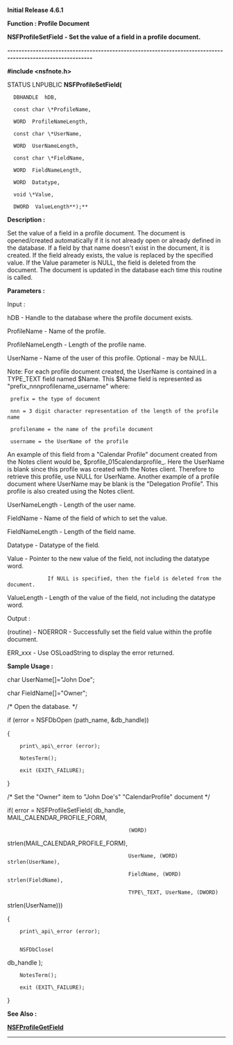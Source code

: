




<!--
 /\* Font Definitions \*/
 @font-face
 {font-family:Courier;
 panose-1:2 7 4 9 2 2 5 2 4 4;}
@font-face
 {font-family:Helv;
 panose-1:2 11 6 4 2 2 2 3 2 4;}
@font-face
 {font-family:"Cambria Math";
 panose-1:2 4 5 3 5 4 6 3 2 4;}
 /\* Style Definitions \*/
 p.MsoNormal, li.MsoNormal, div.MsoNormal
 {margin-top:0cm;
 margin-right:0cm;
 margin-bottom:8.0pt;
 margin-left:0cm;
 line-height:107%;
 font-size:11.0pt;
 font-family:"Calibri",sans-serif;}
.MsoChpDefault
 {font-size:11.0pt;}
.MsoPapDefault
 {margin-bottom:8.0pt;
 line-height:107%;}
 /\* Page Definitions \*/
 @page WordSection1
 {size:612.0pt 792.0pt;
 margin:72.0pt 72.0pt 72.0pt 72.0pt;}
div.WordSection1
 {page:WordSection1;}
-->




**Initial Release 4.6.1**



**Function : Profile Document**



**NSFProfileSetField** **- Set the
value of a field in a profile document.**


**----------------------------------------------------------------------------------------------------------**



**#include <nsfnote.h>**



STATUS
LNPUBLIC **NSFProfileSetField(**  

      DBHANDLE  hDB,  

      const char \*ProfileName,  

      WORD  ProfileNameLength,  

      const char \*UserName,  

      WORD  UserNameLength,  

      const char \*FieldName,  

      WORD  FieldNameLength,  

      WORD  Datatype,  

      void \*Value,  

      DWORD  ValueLength**);**



**Description :**



Set the
value of a field in a profile document.  The document is opened/created
automatically if it is not already open or already defined in the database.  If
a field by that name doesn't exist in the document, it is created.  If the
field already exists, the value is replaced by the specified value.  If the
Value parameter is NULL, the field is deleted from the document.  The document
is updated in the database each time this routine is called.


 


**Parameters :**



Input :  

hDB  -  Handle to the database where the profile document exists.  

  

ProfileName  -  Name of the profile.  

  

ProfileNameLength  -  Length of the profile name.  

  

UserName  -  Name of the user of this profile.  Optional - may be NULL.  

 Note:  For each profile document created, the UserName is contained in a
TYPE\_TEXT field named $Name.  This $Name field is represented as
"prefix\_nnnprofilename\_username" where:  

     prefix = the type of document  

     nnn = 3 digit character representation of the length of the profile name  

     profilename = the name of the profile document  

     username = the UserName of the profile  

An example of this field from a "Calendar Profile" document created
from the Notes client would be, $profile\_015calendarprofile\_.  Here the
UserName is blank since this profile was created with the Notes client. 
Therefore to retrieve this profile, use NULL for UserName.  Another example of
a profile document where UserName may be blank is the "Delegation
Profile".  This profile is also created using the Notes client.  

  

UserNameLength  -  Length of the user name.  

  

FieldName  -  Name of the field of which to set the value.  

  

FieldNameLength  -  Length of the field name.  

  

Datatype  -  Datatype of the field.  

  

Value  -  Pointer to the new value of the field, not including the datatype
word.  

                 If NULL is specified, then the field is deleted from the document.  

  

ValueLength  -  Length of the value of the field, not including the datatype
word.  

  




Output :  

(routine)  -  NOERROR - Successfully set the field value within the profile
document.  

ERR\_xxx - Use OSLoadString to display the error returned.  

  

  




 **Sample Usage :**



char
UserName[]="John Doe";


char
FieldName[]="Owner";


 


   /\* Open
the database. \*/  

      

   if (error = NSFDbOpen (path\_name, &db\_handle))  

   {  

        print\_api\_error (error);  

        NotesTerm();  

        exit (EXIT\_FAILURE);  

   }


 


   /\* Set
the "Owner" item to "John Doe's"
"CalendarProfile" document \*/


  

   if( error = NSFProfileSetField( db\_handle, MAIL\_CALENDAR\_PROFILE\_FORM,  

                                           (WORD)
strlen(MAIL\_CALENDAR\_PROFILE\_FORM),  

                                           UserName, (WORD) strlen(UserName),  

                                           FieldName, (WORD) strlen(FieldName),  

                                           TYPE\_TEXT, UserName, (DWORD)
strlen(UserName)))  

   {  

        print\_api\_error (error);


        NSFDbClose(
db\_handle );  

        NotesTerm();  

        exit (EXIT\_FAILURE);     

   }


 


 **See Also :**


**[NSFProfileGetField](NSFProfileGetField.md)**



----------------------------------------------------------------------------------------------------------


 





